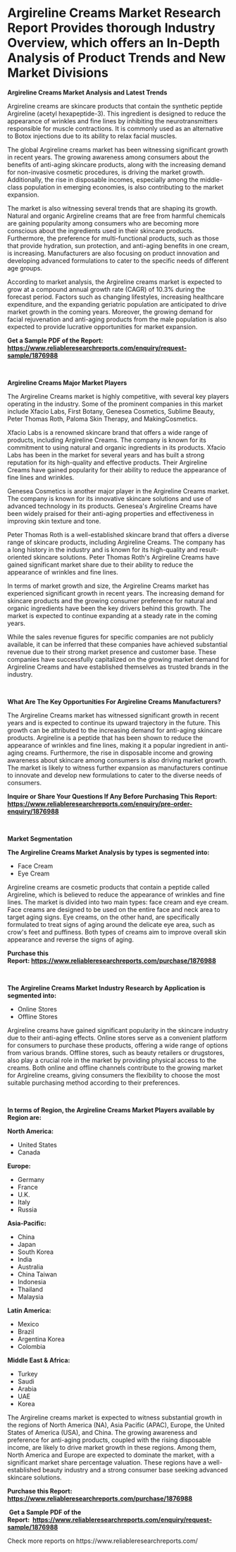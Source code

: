 <p><h1>Argireline Creams Market Research Report Provides thorough Industry Overview, which offers an In-Depth Analysis of Product Trends and New Market Divisions</h1></p><p><strong>Argireline Creams Market Analysis and Latest Trends</strong></p>
<p><p>Argireline creams are skincare products that contain the synthetic peptide Argireline (acetyl hexapeptide-3). This ingredient is designed to reduce the appearance of wrinkles and fine lines by inhibiting the neurotransmitters responsible for muscle contractions. It is commonly used as an alternative to Botox injections due to its ability to relax facial muscles.</p><p>The global Argireline creams market has been witnessing significant growth in recent years. The growing awareness among consumers about the benefits of anti-aging skincare products, along with the increasing demand for non-invasive cosmetic procedures, is driving the market growth. Additionally, the rise in disposable incomes, especially among the middle-class population in emerging economies, is also contributing to the market expansion.</p><p>The market is also witnessing several trends that are shaping its growth. Natural and organic Argireline creams that are free from harmful chemicals are gaining popularity among consumers who are becoming more conscious about the ingredients used in their skincare products. Furthermore, the preference for multi-functional products, such as those that provide hydration, sun protection, and anti-aging benefits in one cream, is increasing. Manufacturers are also focusing on product innovation and developing advanced formulations to cater to the specific needs of different age groups.</p><p>According to market analysis, the Argireline creams market is expected to grow at a compound annual growth rate (CAGR) of 10.3% during the forecast period. Factors such as changing lifestyles, increasing healthcare expenditure, and the expanding geriatric population are anticipated to drive market growth in the coming years. Moreover, the growing demand for facial rejuvenation and anti-aging products from the male population is also expected to provide lucrative opportunities for market expansion.</p></p>
<p><strong>Get a Sample PDF of the Report:&nbsp; <a href="https://www.reliableresearchreports.com/enquiry/request-sample/1876988">https://www.reliableresearchreports.com/enquiry/request-sample/1876988</a></strong></p>
<p>&nbsp;</p>
<p><strong>Argireline Creams Major Market Players</strong></p>
<p><p>The Argireline Creams market is highly competitive, with several key players operating in the industry. Some of the prominent companies in this market include Xfacio Labs, First Botany, Genesea Cosmetics, Sublime Beauty, Peter Thomas Roth, Paloma Skin Therapy, and MakingCosmetics.</p><p>Xfacio Labs is a renowned skincare brand that offers a wide range of products, including Argireline Creams. The company is known for its commitment to using natural and organic ingredients in its products. Xfacio Labs has been in the market for several years and has built a strong reputation for its high-quality and effective products. Their Argireline Creams have gained popularity for their ability to reduce the appearance of fine lines and wrinkles. </p><p>Genesea Cosmetics is another major player in the Argireline Creams market. The company is known for its innovative skincare solutions and use of advanced technology in its products. Genesea's Argireline Creams have been widely praised for their anti-aging properties and effectiveness in improving skin texture and tone.</p><p>Peter Thomas Roth is a well-established skincare brand that offers a diverse range of skincare products, including Argireline Creams. The company has a long history in the industry and is known for its high-quality and result-oriented skincare solutions. Peter Thomas Roth's Argireline Creams have gained significant market share due to their ability to reduce the appearance of wrinkles and fine lines.</p><p>In terms of market growth and size, the Argireline Creams market has experienced significant growth in recent years. The increasing demand for skincare products and the growing consumer preference for natural and organic ingredients have been the key drivers behind this growth. The market is expected to continue expanding at a steady rate in the coming years.</p><p>While the sales revenue figures for specific companies are not publicly available, it can be inferred that these companies have achieved substantial revenue due to their strong market presence and customer base. These companies have successfully capitalized on the growing market demand for Argireline Creams and have established themselves as trusted brands in the industry.</p></p>
<p>&nbsp;</p>
<p><strong>What Are The Key Opportunities For Argireline Creams Manufacturers?</strong></p>
<p><p>The Argireline Creams market has witnessed significant growth in recent years and is expected to continue its upward trajectory in the future. This growth can be attributed to the increasing demand for anti-aging skincare products. Argireline is a peptide that has been shown to reduce the appearance of wrinkles and fine lines, making it a popular ingredient in anti-aging creams. Furthermore, the rise in disposable income and growing awareness about skincare among consumers is also driving market growth. The market is likely to witness further expansion as manufacturers continue to innovate and develop new formulations to cater to the diverse needs of consumers.</p></p>
<p><strong>Inquire or Share Your Questions If Any Before Purchasing This Report: <a href="https://www.reliableresearchreports.com/enquiry/pre-order-enquiry/1876988">https://www.reliableresearchreports.com/enquiry/pre-order-enquiry/1876988</a></strong></p>
<p>&nbsp;</p>
<p><strong>Market Segmentation</strong></p>
<p><strong>The Argireline Creams Market Analysis by types is segmented into:</strong></p>
<p><ul><li>Face Cream</li><li>Eye Cream</li></ul></p>
<p><p>Argireline creams are cosmetic products that contain a peptide called Argireline, which is believed to reduce the appearance of wrinkles and fine lines. The market is divided into two main types: face cream and eye cream. Face creams are designed to be used on the entire face and neck area to target aging signs. Eye creams, on the other hand, are specifically formulated to treat signs of aging around the delicate eye area, such as crow's feet and puffiness. Both types of creams aim to improve overall skin appearance and reverse the signs of aging.</p></p>
<p><strong>Purchase this Report:&nbsp;<a href="https://www.reliableresearchreports.com/purchase/1876988">https://www.reliableresearchreports.com/purchase/1876988</a></strong></p>
<p>&nbsp;</p>
<p><strong>The Argireline Creams Market Industry Research by Application is segmented into:</strong></p>
<p><ul><li>Online Stores</li><li>Offline Stores</li></ul></p>
<p><p>Argireline creams have gained significant popularity in the skincare industry due to their anti-aging effects. Online stores serve as a convenient platform for consumers to purchase these products, offering a wide range of options from various brands. Offline stores, such as beauty retailers or drugstores, also play a crucial role in the market by providing physical access to the creams. Both online and offline channels contribute to the growing market for Argireline creams, giving consumers the flexibility to choose the most suitable purchasing method according to their preferences.</p></p>
<p>&nbsp;</p>
<p><strong>In terms of Region, the Argireline Creams Market Players available by Region are:</strong></p>
<p>
    <p> <strong> North America: </strong>
        <ul>
            <li>United States</li>
            <li>Canada</li>
        </ul>
        </p> 
    <p> <strong> Europe: </strong>
        <ul>
            <li>Germany</li>
            <li>France</li>
            <li>U.K.</li>
            <li>Italy</li>
            <li>Russia</li>
        </ul>
        </p> 
    <p> <strong> Asia-Pacific: </strong>
        <ul>
            <li>China</li>
            <li>Japan</li>
            <li>South Korea</li>
            <li>India</li>
            <li>Australia</li>
            <li>China Taiwan</li>
            <li>Indonesia</li>
            <li>Thailand</li>
            <li>Malaysia</li>
        </ul>
        </p> 
    <p> <strong> Latin America: </strong>
        <ul>
            <li>Mexico</li>
            <li>Brazil</li>
            <li>Argentina Korea</li>
            <li>Colombia</li>
        </ul>
        </p> 
    <p> <strong> Middle East & Africa: </strong>
        <ul>
            <li>Turkey</li>
            <li>Saudi</li>
            <li>Arabia</li>
            <li>UAE</li>
            <li>Korea</li>
        </ul>
    </p>
    </p>
<p><p>The Argireline creams market is expected to witness substantial growth in the regions of North America (NA), Asia Pacific (APAC), Europe, the United States of America (USA), and China. The growing awareness and preference for anti-aging products, coupled with the rising disposable income, are likely to drive market growth in these regions. Among them, North America and Europe are expected to dominate the market, with a significant market share percentage valuation. These regions have a well-established beauty industry and a strong consumer base seeking advanced skincare solutions.</p></p>
<p><strong>Purchase this Report: <a href="https://www.reliableresearchreports.com/purchase/1876988">https://www.reliableresearchreports.com/purchase/1876988</a></strong></p>
<p>&nbsp;<strong>Get a Sample PDF of the Report:&nbsp;&nbsp;<a href="https://www.reliableresearchreports.com/enquiry/request-sample/1876988">https://www.reliableresearchreports.com/enquiry/request-sample/1876988</a></strong></p>
<p><strong></strong></p>
<p>Check more reports on https://www.reliableresearchreports.com/</p>